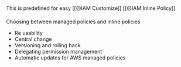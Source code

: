This is predefined for easy
[[🟡IAM Customize]]
[[🟡IAM Inline Policy]]


Choosing between managed policies and inline policies
- Re usability
- Central change
- Versioning and rolling back
- Delegating permission management
- Automatic updates for AWS managed policies